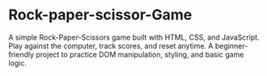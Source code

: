 # Rock-paper-scissor-Game
A simple Rock-Paper-Scissors game built with HTML, CSS, and JavaScript. Play against the computer, track scores, and reset anytime. A beginner-friendly project to practice DOM manipulation, styling, and basic game logic.
